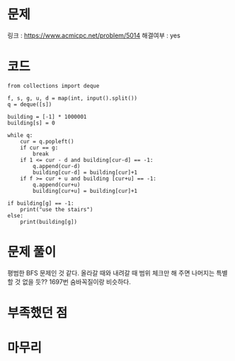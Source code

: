 # 문제
링크 : https://www.acmicpc.net/problem/5014
해결여부 : yes

# 코드
```
from collections import deque

f, s, g, u, d = map(int, input().split())
q = deque([s])

building = [-1] * 1000001
building[s] = 0

while q:
    cur = q.popleft()
    if cur == g:
        break
    if 1 <= cur - d and building[cur-d] == -1:
        q.append(cur-d)
        building[cur-d] = building[cur]+1
    if f >= cur + u and building [cur+u] == -1:
        q.append(cur+u)
        building[cur+u] = building[cur]+1

if building[g] == -1:
    print("use the stairs")
else:
    print(building[g])
```

# 문제 풀이
평범한 BFS 문제인 것 같다. 올라갈 때와 내려갈 때 범위 체크만 해 주면 나머지는 특별할 것 없을 듯?? 1697번 숨바꼭질이랑 비슷하다.

# 부족했던 점

# 마무리